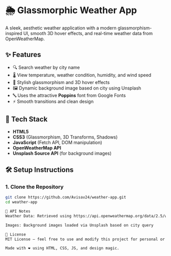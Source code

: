 # 🌦️ Glassmorphic Weather App

A sleek, aesthetic weather application with a modern glassmorphism-inspired UI, smooth 3D hover effects, and real-time weather data from OpenWeatherMap.

## ✨ Features

- 🔍 Search weather by city name
- 🌡️ View temperature, weather condition, humidity, and wind speed
- 💅 Stylish glassmorphism and 3D hover effects
- 🖼️ Dynamic background image based on city using Unsplash
- 🔤 Uses the attractive **Poppins** font from Google Fonts
- ⚡ Smooth transitions and clean design

## 🔧 Tech Stack

- **HTML5**
- **CSS3** (Glassmorphism, 3D Transforms, Shadows)
- **JavaScript** (Fetch API, DOM manipulation)
- **OpenWeatherMap API**
- **Unsplash Source API** (for background images)

## 🛠️ Setup Instructions

### 1. Clone the Repository

```bash
git clone https://github.com/Avisav24/weather-app.git
cd weather-app

🔐 API Notes
Weather Data: Retrieved using https://api.openweathermap.org/data/2.5/weather

Images: Background images loaded via Unsplash based on city query

📃 License
MIT License — feel free to use and modify this project for personal or commercial use.

Made with ❤️ using HTML, CSS, JS, and design magic.


